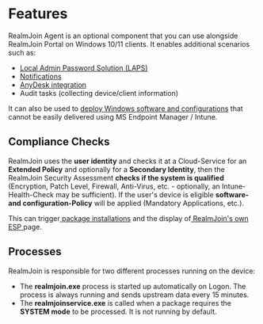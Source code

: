 # Features

RealmJoin Agent is an optional component that you can use alongside RealmJoin Portal on Windows 10/11 clients. It enables additional scenarios such as:

* [Local Admin Password Solution (LAPS)](local-admin-password-solution-laps/)
* [Notifications](showing-notifications.md)&#x20;
* [AnyDesk integration](anydesk-integration/)
* Audit tasks (collecting device/client information)

It can also be used to [deploy Windows software and configurations](deploy-apps/) that cannot be easily delivered using MS Endpoint Manager / Intune.

## Compliance Checks

RealmJoin uses the **user identity** and checks it at a Cloud-Service for an **Extended Policy** and optionally for a **Secondary Identity**, then the RealmJoin Security Assessment **checks if the system is qualified** (Encryption, Patch Level, Firewall, Anti-Virus, etc. - optionally, an Intune-Health-Check may be sufficient). If the user's device is eligible **software- and configuration-Policy** will be applied (Mandatory Applications, etc.).

This can trigger[ package installations](deploy-apps/#package-installation) and the display of[ RealmJoin's own ESP ](deploy-apps/realmjoin-esp.md)page.

## Processes

RealmJoin is responsible for two different processes running on the device:

* The **realmjoin.exe** process is started up automatically on Logon. The process is always running and sends upstream data every 15 minutes.
* The **realmjoinservice.exe** is called when a package requires the **SYSTEM mode** to be processed. It is not running by default.

